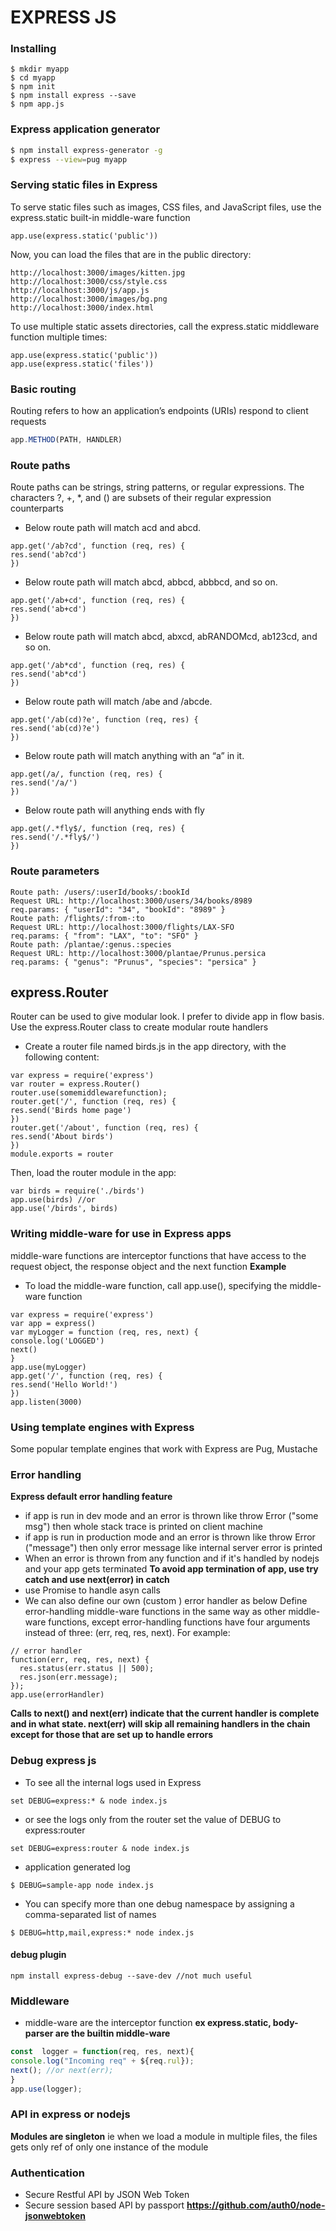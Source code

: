 # EXPRESS JS
### Installing
```
$ mkdir myapp
$ cd myapp 
$ npm init 
$ npm install express --save 
$ npm app.js
```
### Express application generator
```sh
$ npm install express-generator -g
$ express --view=pug myapp
```
### Serving static files in Express
To serve static files such as images, CSS files, and JavaScript files, use the express.static built-in middle-ware function
```
app.use(express.static('public'))
```
Now, you can load the files that are in the public directory:
```
http://localhost:3000/images/kitten.jpg
http://localhost:3000/css/style.css
http://localhost:3000/js/app.js
http://localhost:3000/images/bg.png
http://localhost:3000/index.html
```
To use multiple static assets directories, call the express.static middleware function multiple times:
```
app.use(express.static('public'))
app.use(express.static('files'))
```
### Basic routing

Routing refers to how an application’s endpoints (URIs) respond to client requests
```js
app.METHOD(PATH, HANDLER)
```
### Route paths
Route paths can be strings, string patterns, or regular expressions.
The characters ?, +, *, and () are subsets of their regular expression counterparts

* Below route path will match acd and abcd.
```
app.get('/ab?cd', function (req, res) {
res.send('ab?cd')
})
```

* Below route path will match abcd, abbcd, abbbcd, and so on.
```
app.get('/ab+cd', function (req, res) {
res.send('ab+cd')
})
```
* Below route path will match abcd, abxcd, abRANDOMcd, ab123cd, and so on.
```
app.get('/ab*cd', function (req, res) {
res.send('ab*cd')
})
```
* Below route path will match /abe and /abcde.
```
app.get('/ab(cd)?e', function (req, res) {
res.send('ab(cd)?e')
})
```
* Below route path will match anything with an “a” in it.
```
app.get(/a/, function (req, res) {
res.send('/a/')
})
```
* Below route path will anything ends with fly
```
app.get(/.*fly$/, function (req, res) {
res.send('/.*fly$/')
})
```
### Route parameters
```
Route path: /users/:userId/books/:bookId
Request URL: http://localhost:3000/users/34/books/8989
req.params: { "userId": "34", "bookId": "8989" }
Route path: /flights/:from-:to
Request URL: http://localhost:3000/flights/LAX-SFO
req.params: { "from": "LAX", "to": "SFO" }
Route path: /plantae/:genus.:species
Request URL: http://localhost:3000/plantae/Prunus.persica
req.params: { "genus": "Prunus", "species": "persica" }
```
## express.Router

Router can be used to give modular look. I prefer to divide app in flow basis.
Use the express.Router class to create modular route handlers
* Create a router file named birds.js in the app directory, with the following content:
```
var express = require('express')
var router = express.Router()
router.use(somemiddlewarefunction);
router.get('/', function (req, res) {
res.send('Birds home page')
})
router.get('/about', function (req, res) {
res.send('About birds')
})
module.exports = router
```
Then, load the router module in the app:

```
var birds = require('./birds')
app.use(birds) //or
app.use('/birds', birds)
```
### Writing middle-ware for use in Express apps
middle-ware functions are interceptor functions that have access to the request object, the response object and the next function
**Example**
* To load the middle-ware function, call app.use(), specifying the middle-ware function
```
var express = require('express')
var app = express()
var myLogger = function (req, res, next) {
console.log('LOGGED')
next()
}
app.use(myLogger)
app.get('/', function (req, res) {
res.send('Hello World!')
})
app.listen(3000)
```


### Using template engines with Express
Some popular template engines that work with Express are Pug, Mustache
### Error handling
**Express default error handling feature**
* if app is run in dev mode and an error is thrown like throw Error ("some msg") then whole stack trace is printed on client machine
* if app is run in production mode and an error is thrown like throw Error ("message") then only error message like internal server error is printed
* When an error is thrown from any  function and if it's handled by nodejs and your app gets terminated
**To avoid app termination of app, use try catch and use next(error) in catch**
* use Promise to handle asyn calls
* We can also define our own (custom ) error handler as below
Define error-handling middle-ware functions in the same way as other middle-ware functions, except error-handling functions have four arguments instead of three: (err, req, res, next). For example:
```
// error handler
function(err, req, res, next) {
  res.status(err.status || 500);
  res.json(err.message);
});
app.use(errorHandler)
```

**Calls to next() and next(err) indicate that the current handler is complete and in what state. next(err) will skip all remaining handlers in the chain except for those that are set up to handle errors**

### Debug express js

* To see all the internal logs used in Express
```
set DEBUG=express:* & node index.js
```
* or see the logs only from the router set the value of DEBUG to express:router
```
set DEBUG=express:router & node index.js
```
* application generated log
```
$ DEBUG=sample-app node index.js
```

* You can specify more than one debug namespace by assigning a comma-separated list of names
```
$ DEBUG=http,mail,express:* node index.js
```
#### debug plugin
```
npm install express-debug --save-dev //not much useful
```
### Middleware
* middle-ware are the interceptor function
**ex express.static, body-parser are the builtin middle-ware**
```js
const  logger = function(req, res, next){
console.log("Incoming req" + ${req.rul});
next(); //or next(err);
}
app.use(logger);
```
### API in express or nodejs

**Modules are singleton** ie when we load a module in multiple files, the files gets only ref of only one instance of the module
### Authentication
* Secure Restful API by JSON Web Token
* Secure session based API by passport **https://github.com/auth0/node-jsonwebtoken**